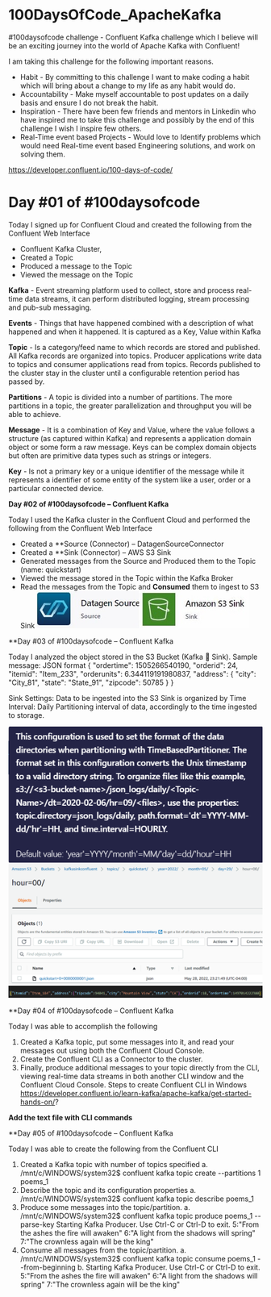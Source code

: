 # 100DaysOfCode_ApacheKafka
#100daysofcode challenge - Confluent Kafka challenge which I believe  will be an exciting journey into the world of Apache Kafka with Confluent!

I am taking this challenge for the following important reasons.

- Habit - By committing to this challenge I want to make coding a habit which will bring about a change to my life as any habit would do.
- Accountability - Make myself accountable to post updates on a daily basis and ensure I do not break the habit.
- Inspiration - There have been few friends and mentors in Linkedin who have inspired me to take this challenge and possibly by the end of this challenge I wish I inspire few others.
- Real-Time event based Projects - Would love to Identify problems which would need Real-time event based  Engineering solutions, and work on solving them.

https://developer.confluent.io/100-days-of-code/

# Day #01 of #100daysofcode 

Today I signed up for Confluent Cloud and created the following from the Confluent Web Interface
- Confluent Kafka Cluster, 
- Created a Topic
- Produced a message to the Topic 
- Viewed the message on the Topic

**Kafka** - Event streaming platform used to collect, store and process real-time data streams, it can perform distributed logging, stream processing and pub-sub messaging.
 
**Events** - Things that have happened combined with a description of what happened and when it happened. It is captured as a Key, Value within Kafka
 
**Topic** - Is a category/feed name to which records are stored and published. All Kafka records are organized into topics. Producer applications write data to topics and consumer applications read from topics. Records published to the cluster stay in the cluster until a configurable retention period has passed by.
 
**Partitions** - A topic is divided into a number of partitions. The more partitions in a topic, the greater parallelization and throughput you will be able to achieve.
 
**Message** - It is a combination of Key and Value, where the value follows a structure (as captured within Kafka) and represents a application domain object or some form a raw message. Keys can be complex domain objects but often are primitive data types such as strings or integers.
 
**Key** - Is not a primary key or a unique identifier of the message while it represents a identifier of some entity of the system like a user, order or a particular connected device.

**Day #02 of #100daysofcode – Confluent Kafka**

Today I used the Kafka cluster in the Confluent Cloud and performed the following from the Confluent Web Interface
- Created a **Source (Connector) – DatagenSourceConnector 
- Created a **Sink (Connector) – AWS S3 Sink
- Generated messages from the Source and Produced them to the Topic (name: quickstart)
- Viewed the message stored in the Topic within the Kafka Broker
- Read the messages from the Topic and **Consumed** them to ingest to S3 Sink
![Source & Sink](Day02.jpg)

 **Day #03 of #100daysofcode – Confluent Kafka

Today I analyzed the object stored in the S3 Bucket (Kafka  Sink). 
Sample message: JSON format
{
  "ordertime": 1505266540190,
  "orderid": 24,
  "itemid": "Item_233",
  "orderunits": 6.344119191980837,
  "address": {
   	"city": "City_81",
   	"state": "State_91",
   	"zipcode": 50785
}
}

Sink Settings: 
Data to be ingested into the S3 Sink is organized by Time Interval: Daily
Partitioning interval of data, accordingly to the time ingested to storage.

![S3-Bucket-Partitions](partition_logic.png)
![S3-Bucket-Partitions](S3_bucket_UI.png)
![S3-Bucket-Partitions](message.png)

**Day #04 of #100daysofcode – Confluent Kafka

Today I was able to accomplish the following
1.	Created a Kafka topic, put some messages into it, and read your messages out using both the Confluent Cloud Console.
2.	Create the Confluent CLI as a Connector to the cluster.
3.	Finally, produce additional messages to your topic directly from the CLI, viewing real-time data streams in both another CLI window and the Confluent Cloud Console.
Steps to create Confluent CLI in Windows
https://developer.confluent.io/learn-kafka/apache-kafka/get-started-hands-on/?

**Add the text file with CLI commands**

**Day #05 of #100daysofcode – Confluent Kafka

Today I was able to create the following from the Confluent CLI
1.	Created a Kafka topic with number of topics specified
a.	/mnt/c/WINDOWS/system32$ confluent kafka topic create --partitions 1 poems_1
2.	Describe the topic and its configuration properties
a.	/mnt/c/WINDOWS/system32$ confluent kafka topic describe poems_1
3.	Produce some messages into the topic/partition.
a.	/mnt/c/WINDOWS/system32$ confluent kafka topic produce poems_1 --parse-key
Starting Kafka Producer. Use Ctrl-C or Ctrl-D to exit.
5:"From the ashes the fire will awaken"
6:"A light from the shadows will spring"
7:"The crownless again will be the king"
4.	Consume all messages from the topic/partition.
a.	/mnt/c/WINDOWS/system32$ confluent kafka topic consume poems_1 --from-beginning
b.	Starting Kafka Producer. Use Ctrl-C or Ctrl-D to exit.
5:"From the ashes the fire will awaken"
6:"A light from the shadows will spring"
7:"The crownless again will be the king"

